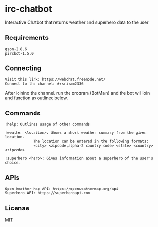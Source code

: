 # irc-chatbot
Interactive Chatbot that returns weather and superhero data to the user

## Requirements
```
gson-2.8.6
pircbot-1.5.0
```
## Connecting
```
Visit this link: https://webchat.freenode.net/
Connect to the channel: #rsriram2336
```
After joining the channel, run the program (BotMain) and the bot will join
and function as outlined below.

## Commands
```
!help: Outlines usage of other commands

!weather <location>: Shows a short weather summary from the given location.
		     The location can be entered in the following formats:
		     <city> <zipcode,alpha-2 country code> <state> <country> <zipcode>
  	
!superhero <hero>: Gives information about a superhero of the user's choice.
```

## APIs
```
Open Weather Map API: https://openweathermap.org/api
Superhero API: https://superheroapi.com
```

## License
[MIT](LICENSE.md)
